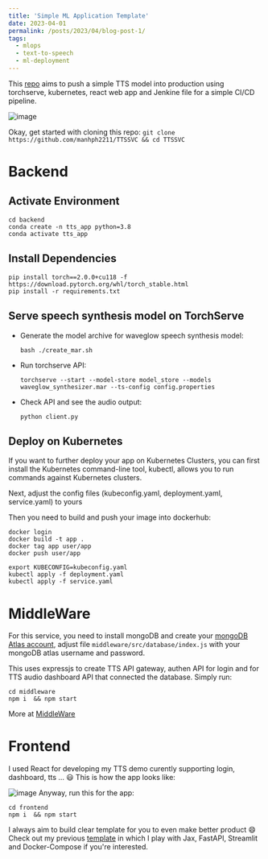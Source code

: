 ```yaml
---
title: 'Simple ML Application Template'
date: 2023-04-01
permalink: /posts/2023/04/blog-post-1/
tags:
  - mlops
  - text-to-speech
  - ml-deployment
---
```


This [repo](https://github.com/manhph2211/SiMLApp) aims to push a simple TTS model into production using torchserve, kubernetes, react web app and Jenkine file for a simple CI/CD pipeline.

![image](https://github.com/manhph2211/TTSSVC/assets/61444616/1cfdec96-fbba-4626-9751-c982163f3118)

Okay, get started with cloning this repo: 
```git clone https://github.com/manhph2211/TTSSVC && cd TTSSVC```

# Backend  

## Activate Environment

```
cd backend
conda create -n tts_app python=3.8
conda activate tts_app
```

## Install Dependencies

```
pip install torch==2.0.0+cu118 -f https://download.pytorch.org/whl/torch_stable.html
pip install -r requirements.txt
```

## Serve speech synthesis model on TorchServe

* Generate the model archive for waveglow speech synthesis model:

   ```
   bash ./create_mar.sh
   ```

* Run torchserve API:
   ```
   torchserve --start --model-store model_store --models waveglow_synthesizer.mar --ts-config config.properties
   ```

* Check API and see the audio output:

   ```
   python client.py
   ```

## Deploy on Kubernetes

If you want to further deploy your app on Kubernetes Clusters, you can first install the Kubernetes command-line tool, kubectl, allows you to run commands against Kubernetes clusters.

Next, adjust the config files (kubeconfig.yaml, deployment.yaml, service.yaml) to yours

Then you need to build and push your image into dockerhub:

```
docker login
docker build -t app . 
docker tag app user/app 
docker push user/app
```


```
export KUBECONFIG=kubeconfig.yaml 
kubectl apply -f deployment.yaml 
kubectl apply -f service.yaml 
```

# MiddleWare 

For this service, you need to install mongoDB and create your [mongoDB Atlas account](https://www.mongodb.com/atlas/database), adjust file `middleware/src/database/index.js` with your mongoDB atlas username and password. 

This uses expressjs to create TTS API gateway, authen API for login and for TTS audio dashboard API that connected the database. Simply run:
```
cd middleware
npm i  && npm start
```

More at [MiddleWare](https://github.com/manhph2211/TTSSVC/tree/main/middleware)

# Frontend 

I used React for developing my TTS demo curently supporting login, dashboard, tts ... :smiley:
This is how the app looks like:

![image](https://github.com/manhph2211/TTSSVC/assets/61444616/7127216a-ecdf-49af-8c2e-7af24db0ebe6)
Anyway, run this for the app: 

```
cd frontend
npm i  && npm start
```

I always aim to build clear template for you to even make better product :smile: Check out my previous [template](https://github.com/manhph2211/Image-Generation-App) in which I play with Jax, FastAPI, Streamlit and Docker-Compose if you're interested. 
